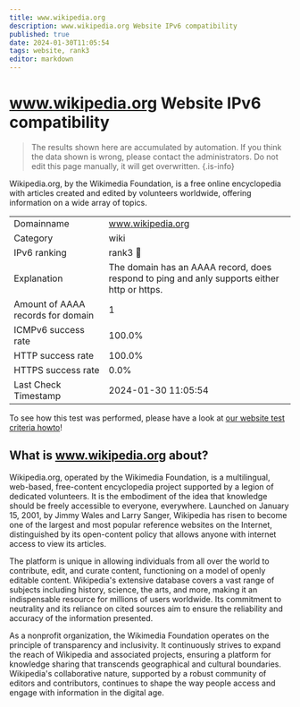 ```yaml
---
title: www.wikipedia.org
description: www.wikipedia.org Website IPv6 compatibility
published: true
date: 2024-01-30T11:05:54
tags: website, rank3
editor: markdown
---
```


# www.wikipedia.org Website IPv6 compatibility

> The results shown here are accumulated by automation. If you think the data shown is wrong, please contact the administrators. 
> Do not edit this page manually, it will get overwritten.
{.is-info}

Wikipedia.org, by the Wikimedia Foundation, is a free online encyclopedia with articles created and edited by volunteers worldwide, offering information on a wide array of topics.


|   |   |
| - | - |
| Domainname | www.wikipedia.org
| Category | wiki |
| IPv6 ranking | rank3 :3rd_place_medal: |
| Explanation | The domain has an AAAA record, does respond to ping and anly supports either http or https. |
| Amount of AAAA records for domain | 1 |
| ICMPv6 success rate | 100.0%|
| HTTP success rate | 100.0% |
| HTTPS success rate | 0.0% |
| Last Check Timestamp | 2024-01-30 11:05:54 |

To see how this test was performed, please have a look at [our website test criteria howto](/howto/testcriteria/website)!


## What is www.wikipedia.org about?
Wikipedia.org, operated by the Wikimedia Foundation, is a multilingual, web-based, free-content encyclopedia project supported by a legion of dedicated volunteers. It is the embodiment of the idea that knowledge should be freely accessible to everyone, everywhere. Launched on January 15, 2001, by Jimmy Wales and Larry Sanger, Wikipedia has risen to become one of the largest and most popular reference websites on the Internet, distinguished by its open-content policy that allows anyone with internet access to view its articles.

The platform is unique in allowing individuals from all over the world to contribute, edit, and curate content, functioning on a model of openly editable content. Wikipedia's extensive database covers a vast range of subjects including history, science, the arts, and more, making it an indispensable resource for millions of users worldwide. Its commitment to neutrality and its reliance on cited sources aim to ensure the reliability and accuracy of the information presented.

As a nonprofit organization, the Wikimedia Foundation operates on the principle of transparency and inclusivity. It continuously strives to expand the reach of Wikipedia and associated projects, ensuring a platform for knowledge sharing that transcends geographical and cultural boundaries. Wikipedia's collaborative nature, supported by a robust community of editors and contributors, continues to shape the way people access and engage with information in the digital age.
